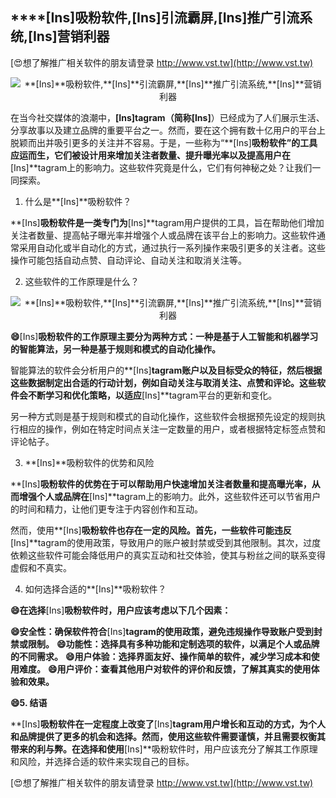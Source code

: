 ## ****[Ins]**吸粉软件,**[Ins]**引流霸屏,**[Ins]**推广引流系统,**[Ins]**营销利器**

[😍想了解推广相关软件的朋友请登录 http://www.vst.tw](http://www.vst.tw)

 <center><img src="https://vst.tw/MP4/tuiguang/png/2.png" alt="**[Ins]**吸粉软件,**[Ins]**引流霸屏,**[Ins]**推广引流系统,**[Ins]**营销利器"></center>

在当今社交媒体的浪潮中，**[Ins]**tagram（简称**[Ins]**）已经成为了人们展示生活、分享故事以及建立品牌的重要平台之一。然而，要在这个拥有数十亿用户的平台上脱颖而出并吸引更多的关注并不容易。于是，一些称为“**[Ins]**吸粉软件”的工具应运而生，它们被设计用来增加关注者数量、提升曝光率以及提高用户在**[Ins]**tagram上的影响力。这些软件究竟是什么，它们有何神秘之处？让我们一同探索。

1. 什么是**[Ins]**吸粉软件？

**[Ins]**吸粉软件是一类专门为**[Ins]**tagram用户提供的工具，旨在帮助他们增加关注者数量、提高帖子曝光率并增强个人或品牌在该平台上的影响力。这些软件通常采用自动化或半自动化的方式，通过执行一系列操作来吸引更多的关注者。这些操作可能包括自动点赞、自动评论、自动关注和取消关注等。

2. 这些软件的工作原理是什么？

 <center><img src="https://vst.tw/MP4/tuiguang/png/3.png" alt="**[Ins]**吸粉软件,**[Ins]**引流霸屏,**[Ins]**推广引流系统,**[Ins]**营销利器"></center>

**😄**[Ins]**吸粉软件的工作原理主要分为两种方式：一种是基于人工智能和机器学习的智能算法，另一种是基于规则和模式的自动化操作。**

智能算法的软件会分析用户的**[Ins]**tagram账户以及目标受众的特征，然后根据这些数据制定出合适的行动计划，例如自动关注与取消关注、点赞和评论。这些软件会不断学习和优化策略，以适应**[Ins]**tagram平台的更新和变化。

另一种方式则是基于规则和模式的自动化操作，这些软件会根据预先设定的规则执行相应的操作，例如在特定时间点关注一定数量的用户，或者根据特定标签点赞和评论帖子。

3. **[Ins]**吸粉软件的优势和风险

**[Ins]**吸粉软件的优势在于可以帮助用户快速增加关注者数量和提高曝光率，从而增强个人或品牌在**[Ins]**tagram上的影响力。此外，这些软件还可以节省用户的时间和精力，让他们更专注于内容创作和互动。

然而，使用**[Ins]**吸粉软件也存在一定的风险。首先，一些软件可能违反**[Ins]**tagram的使用政策，导致用户的账户被封禁或受到其他限制。其次，过度依赖这些软件可能会降低用户的真实互动和社交体验，使其与粉丝之间的联系变得虚假和不真实。

4. 如何选择合适的**[Ins]**吸粉软件？

**😄在选择**[Ins]**吸粉软件时，用户应该考虑以下几个因素：**

**😄安全性：确保软件符合**[Ins]**tagram的使用政策，避免违规操作导致账户受到封禁或限制。**
**😄功能性：选择具有多种功能和定制选项的软件，以满足个人或品牌的不同需求。**
**😄用户体验：选择界面友好、操作简单的软件，减少学习成本和使用难度。**
**😄用户评价：查看其他用户对软件的评价和反馈，了解其真实的使用体验和效果。**

**😄5. 结语**

**[Ins]**吸粉软件在一定程度上改变了**[Ins]**tagram用户增长和互动的方式，为个人和品牌提供了更多的机会和选择。然而，使用这些软件需要谨慎，并且需要权衡其带来的利与弊。在选择和使用**[Ins]**吸粉软件时，用户应该充分了解其工作原理和风险，并选择合适的软件来实现自己的目标。

[😍想了解推广相关软件的朋友请登录 http://www.vst.tw](http://www.vst.tw)



